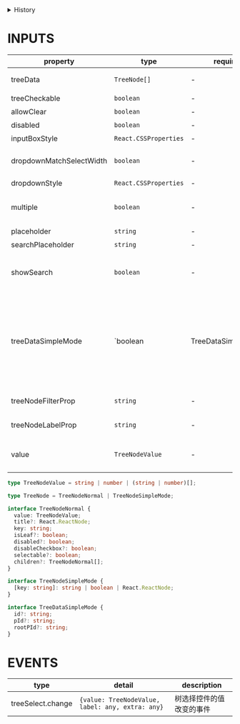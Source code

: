 [//]: # "atom-bricks/form-input/tree-select.ts"

<details>
<summary>History</summary>

| Version | Change                                  |
| ------- | --------------------------------------- |
| 1.90.0  | 新增构件 `forms.tree-select`            |
| 1.92.0  | 属性 `selectStyle` 改为 `inputBoxStyle` |
| 1.93.0  | 新增属性 `treeDataSimpleMode`           |

</details>

# INPUTS

| property                 | type                           | required | default                                                                                                                                                      | description                                          |
| ------------------------ | ------------------------------ | -------- | ------------------------------------------------------------------------------------------------------------------------------------------------------------ | ---------------------------------------------------- |
| treeData                 | `TreeNode[]`                   | -        | `[]`                                                                                                                                                         | 树选择控件的节点数据                                 |
| treeCheckable            | `boolean`                      | -        | `false`                                                                                                                                                      | 显示 checkbox                                        |
| allowClear               | `boolean`                      | -        | `false`                                                                                                                                                      | 显示清除按钮                                         |
| disabled                 | `boolean`                      | -        | `false`                                                                                                                                                      | 是否禁用                                             |
| inputBoxStyle            | `React.CSSProperties`          | -        | -                                                                                                                                                            | 选择框的样式                                         |
| dropdownMatchSelectWidth | `boolean`                      | -        | `true`                                                                                                                                                       | 下拉菜单和选择器同宽。默认将设置 `min-width`         |
| dropdownStyle            | `React.CSSProperties`          | -        | -                                                                                                                                                            | 下拉菜单的样式                                       |
| multiple                 | `boolean`                      | -        | `false`                                                                                                                                                      | 支持多选（当设置 `treeCheckable` 时自动变为 `true`） |
| placeholder              | `string`                       | -        | -                                                                                                                                                            | 选择框默认文字                                       |
| searchPlaceholder        | `string`                       | -        | -                                                                                                                                                            | 搜索框默认文字                                       |
| showSearch               | `boolean`                      | -        | 单选：`false`，多选：`true`                                                                                                                                  | 是否支持搜索框                                       |
| treeDataSimpleMode       | `boolean | TreeDataSimpleMode` | -        | 使用简单格式的 treeData，具体设置参考可设置的类型 (此时 treeData 应变为这样的数据结构: [{id:1, pId:0, value:'1', title:"test1",...},...], pId 是父节点的 id) |
| treeNodeFilterProp       | `string`                       | -        | `'value'`                                                                                                                                                    | 输入项过滤对应的 treeNode 属性                       |
| treeNodeLabelProp        | `string`                       | -        | `'title'`                                                                                                                                                    | 作为显示的 treeNode 属性                             |
| value                    | `TreeNodeValue`                | -        | -                                                                                                                                                            | 树选择控件的值（仅当不在表单中使用时有效）           |

```typescript
type TreeNodeValue = string | number | (string | number)[];

type TreeNode = TreeNodeNormal | TreeNodeSimpleMode;

interface TreeNodeNormal {
  value: TreeNodeValue;
  title?: React.ReactNode;
  key: string;
  isLeaf?: boolean;
  disabled?: boolean;
  disableCheckbox?: boolean;
  selectable?: boolean;
  children?: TreeNodeNormal[];
}

interface TreeNodeSimpleMode {
  [key: string]: string | boolean | React.ReactNode;
}

interface TreeDataSimpleMode {
  id?: string;
  pId?: string;
  rootPId?: string;
}
```

# EVENTS

| type              | detail                                           | description              |
| ----------------- | ------------------------------------------------ | ------------------------ |
| treeSelect.change | `{value: TreeNodeValue, label: any, extra: any}` | 树选择控件的值改变的事件 |

<!-- uncomment this block when applicable.
# METHODS

| name | params | description |
| ---- | ------ | ----------- |
| -    | -      | -           |
-->

